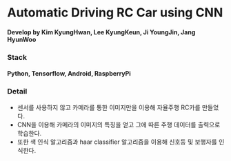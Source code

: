 Automatic Driving RC Car using CNN
==================================

#### Develop by Kim KyungHwan, Lee KyungKeun, Ji YoungJin, Jang HyunWoo

### Stack
#### Python, Tensorflow, Android, RaspberryPi

### Detail
* 센서를 사용하지 않고 카메라를 통한 이미지만을 이용해 자율주행 RC카를 만들었다.
* CNN을 이용해 카메라의 이미지의 특징을 얻고 그에 따른 주행 데이터를 출력으로 학습한다.
* 또한 색 인식 알고리즘과 haar classifier 알고리즘을 이용해 신호등 및 보행자를 인식한다.
